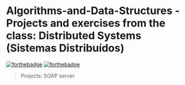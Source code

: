 # Algorithms-and-Data-Structures -Projects and exercises from the class: Distributed Systems (Sistemas Distribuídos)

[![forthebadge](https://forthebadge.com/images/badges/made-with-java.svg)](https://forthebadge.com)
[![forthebadge](http://forthebadge.com/images/badges/built-with-love.svg)](http://forthebadge.com)

> Projects: SOAP server
